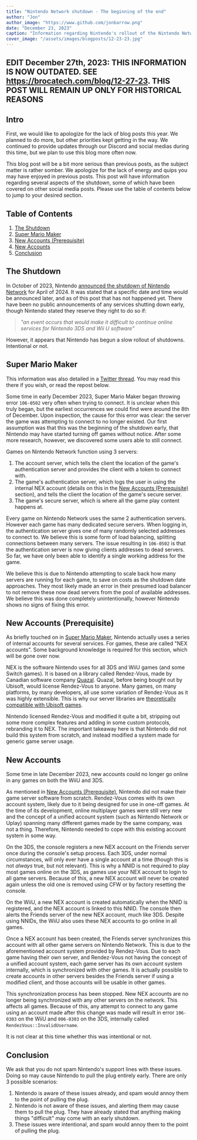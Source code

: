 ```yaml
---
title: "Nintendo Network shutdown - The beginning of the end"
author: "Jon"
author_image: "https://www.github.com/jonbarrow.png"
date: "December 23, 2023"
caption: "Information regarding Nintendo's rollout of the Nintendo Network shutdown"
cover_image: "/assets/images/blogposts/12-23-23.jpg"
---
```


## EDIT December 27th, 2023: THIS INFORMATION IS NOW OUTDATED. SEE https://brocatech.com/blog/12-27-23. THIS POST WILL REMAIN UP ONLY FOR HISTORICAL REASONS

## Intro
First, we would like to apologize for the lack of blog posts this year. We planned to do more, but other priorities kept getting in the way. We continued to provide updates through our Discord and social medias during this time, but we plan to use this blog more often now.

This blog post will be a bit more serious than previous posts, as the subject matter is rather somber. We apologize for the lack of energy and quips you may have enjoyed in previous posts. This post will have information regarding several aspects of the shutdown, some of which have been covered on other social media posts. Please use the table of contents below to jump to your desired section.

## Table of Contents
1. [The Shutdown](#the-shutdown)
2. [Super Mario Maker](#super-mario-maker)
3. [New Accounts (Prerequisite)](#new-accounts-prerequisite)
4. [New Accounts](#new-accounts)
5. [Conclusion](#conclusion)

## The Shutdown
In October of 2023, Nintendo [announced the shutdown of Nintendo Network](https://en-americas-support.nintendo.com/app/answers/detail/a_id/63227/~/announcement-of-discontinuation-of-online-services-for-nintendo-3ds-and-wii-u) for April of 2024. It was stated that a specific date and time would be announced later, and as of this post that has not happened yet. There have been no public announcements of any services shutting down early, though Nintendo stated they reserve they right to do so if:

> *"an event occurs that would make it difficult to continue online services for Nintendo 3DS and Wii U software"*

However, it appears that Nintendo has begun a slow rollout of shutdowns. Intentional or not.

## Super Mario Maker
This information was also detailed in a [Twitter thread](https://twitter.com/PretendoNetwork/status/1736325668412031255). You may read this there if you wish, or read the repost below.

Some time in early December 2023, Super Mario Maker began throwing error `106-0502` very often when trying to connect. It is unclear when this truly began, but the earliest occurrences we could find were around the 8th of December. Upon inspection, the cause for this error was clear: the server the game was attempting to connect to no longer existed. Our first assumption was that this was the beginning of the shutdown early, that Nintendo may have started turning off games without notice. After some more research, however, we discovered some users able to still connect.

Games on Nintendo Network function using 3 servers:

1. The account server, which tells the client the location of the game's authentication server and provides the client with a token to connect with.
2. The game's authentication server, which logs the user in using the internal NEX account (details on this in the [New Accounts (Prerequisite)](#new-accounts-prerequisite) section), and tells the client the location of the game's secure server.
3. The game's secure server, which is where all the game play content happens at.

Every game on Nintendo Network uses the same 2 authentication servers. However each game has many dedicated secure servers. When logging in, the authentication server gives one of many randomly selected addresses to connect to. We believe this is some form of load balancing, splitting connections between many servers. The issue resulting in `106-0502` is that the authentication server is now giving clients addresses to dead servers. So far, we have only been able to identify a single working address for the game.

We believe this is due to Nintendo attempting to scale back how many servers are running for each game, to save on costs as the shutdown date approaches. They most likely made an error in their presumed load balancer to not remove these now dead servers from the pool of available addresses. We believe this was done completely unintentionally, however Nintendo shows no signs of fixing this error.

## New Accounts (Prerequisite)
As briefly touched on in [Super Mario Maker](#super-mario-maker), Nintendo actually uses a series of internal accounts for several services. For games, these are called "NEX accounts". Some background knowledge is required for this section, which will be gone over now.

NEX is the software Nintendo uses for all 3DS and WiiU games (and some Switch games). It is based on a library called Rendez-Vous, made by Canadian software company [Quazal](https://web.archive.org/web/20040610104624/http://www.quazal.com/modules.php?op=modload&name=Sections&file=index&req=viewarticle&artid=101&page=1). Quazal, before being bought out by Ubisoft, would license Rendez-Vous to anyone. Many games, on many platforms, by many developers, all use some variation of Rendez-Vous as it was highly extensible. This is why our server libraries are [theoretically compatible with Ubisoft games](https://twitter.com/PretendoNetwork/status/1727016210435641508).

Nintendo licensed Rendez-Vous and modified it quite a bit, stripping out some more complex features and adding in some custom protocols, rebranding it to NEX. The important takeaway here is that Nintendo did not build this system from scratch, and instead modified a system made for generic game server usage.

## New Accounts
Some time in late December 2023, new accounts could no longer go online in any games on both the WiiU and 3DS.

As mentioned in [New Accounts (Prerequisite)](#new-accounts-prerequisite), Nintendo did not make their game server software from scratch. Rendez-Vous comes with its own account system, likely due to it being designed for use in one-off games. At the time of its development, online multiplayer games were still very new and the concept of a unified account system (such as Nintendo Network or Uplay) spanning many different games made by the same company, was not a thing. Therefore, Nintendo needed to cope with this existing account system in some way.

On the 3DS, the console registers a new NEX account on the Friends server once during the console's setup process. Each 3DS, under normal circumstances, will only ever have a single account at a time (though this is not *always* true, but not relevant). This is why a NNID is not required to play most games online on the 3DS, as games use your NEX account to login to all game servers. Because of this, a new NEX account will never be created again unless the old one is removed using CFW or by factory resetting the console.

On the WiiU, a new NEX account is created automatically when the NNID is registered, and the NEX account is linked to this NNID. The console then alerts the Friends server of the new NEX account, much like 3DS. Despite using NNIDs, the WiiU also uses these NEX accounts to go online in all games.

Once a NEX account has been created, the Friends server synchronizes this account with all other game servers on Nintendo Network. This is due to the aforementioned account system provided by Rendez-Vous. Due to each game having their own server, and Rendez-Vous not having the concept of a unified account system, each game server has its own account system internally, which is synchronized with other games. It is actually possible to create accounts in other servers besides the Friends server if using a modified client, and those accounts will be usable in other games.

This synchronization process has been stopped. New NEX accounts are no longer being synchronized with any other servers on the network. This affects all games. Because of this, any attempt to connect to any game using an account made after this change was made will result in error `106-0303` on the WiiU and `006-0303` on the 3DS, internally called `RendezVous::InvalidUsername`.

It is not clear at this time whether this was intentional or not.

## Conclusion
We ask that you do not spam Nintendo's support lines with these issues. Doing so may cause Nintendo to pull the plug entirely early. There are only 3 possible scenarios:

1. Nintendo is aware of these issues already, and spam would annoy them to the point of pulling the plug.
2. Nintendo is not aware of these issues, and alerting them may cause them to pull the plug. They have already stated that anything making things "difficult" may come with an early shutdown.
3. These issues were intentional, and spam would annoy them to the point of pulling the plug.
